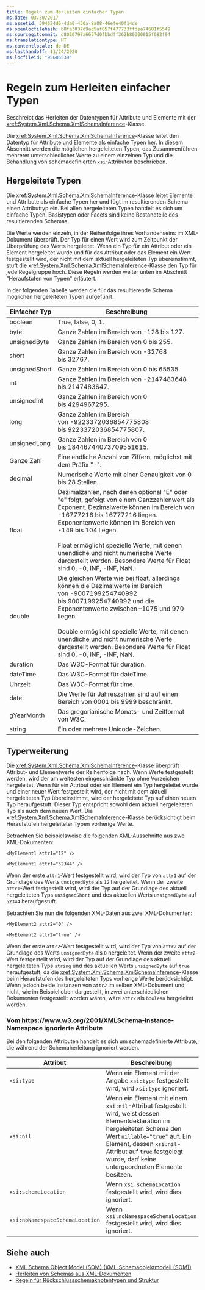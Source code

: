 ```yaml
---
title: Regeln zum Herleiten einfacher Typen
ms.date: 03/30/2017
ms.assetid: 394624d6-4da0-430a-8a88-46efe40f14de
ms.openlocfilehash: b8fa3037d9ad5af057f477733ffdea74681f5549
ms.sourcegitcommit: d8020797a6657d0fbbdff362b80300815f682f94
ms.translationtype: HT
ms.contentlocale: de-DE
ms.lasthandoff: 11/24/2020
ms.locfileid: "95686539"
---
```

# <a name="rules-for-inferring-simple-types"></a>Regeln zum Herleiten einfacher Typen

Beschreibt das Herleiten der Datentypen für Attribute und Elemente mit der <xref:System.Xml.Schema.XmlSchemaInference>-Klasse.  
  
 Die <xref:System.Xml.Schema.XmlSchemaInference>-Klasse leitet den Datentyp für Attribute und Elemente als einfache Typen her. In diesem Abschnitt werden die möglichen hergeleiteten Typen, das Zusammenführen mehrerer unterschiedlicher Werte zu einem einzelnen Typ und die Behandlung von schemadefinierten `xsi`-Attributen beschrieben.  
  
## <a name="inferred-types"></a>Hergeleitete Typen  

 Die <xref:System.Xml.Schema.XmlSchemaInference>-Klasse leitet Elemente und Attribute als einfache Typen her und fügt im resultierenden Schema einen Attributtyp ein. Bei allen hergeleiteten Typen handelt es sich um einfache Typen. Basistypen oder Facets sind keine Bestandteile des resultierenden Schemas.  
  
 Die Werte werden einzeln, in der Reihenfolge ihres Vorhandenseins im XML-Dokument überprüft. Der Typ für einen Wert wird zum Zeitpunkt der Überprüfung des Werts hergeleitet. Wenn ein Typ für ein Attribut oder ein Element hergeleitet wurde und für das Attribut oder das Element ein Wert festgestellt wird, der nicht mit dem aktuell hergeleiteten Typ übereinstimmt, stuft die <xref:System.Xml.Schema.XmlSchemaInference>-Klasse den Typ für jede Regelgruppe hoch. Diese Regeln werden weiter unten im Abschnitt "Heraufstufen von Typen" erläutert.  
  
 In der folgenden Tabelle werden die für das resultierende Schema möglichen hergeleiteten Typen aufgeführt.  
  
|Einfacher Typ|Beschreibung|  
|-----------------|-----------------|  
|boolean|True, false, 0, 1.|  
|byte|Ganze Zahlen im Bereich von -128 bis 127.|  
|unsignedByte|Ganze Zahlen im Bereich von 0 bis 255.|  
|short|Ganze Zahlen im Bereich von -32768 bis 32767.|  
|unsignedShort|Ganze Zahlen im Bereich von 0 bis 65535.|  
|int|Ganze Zahlen im Bereich von -2147483648 bis 2147483647.|  
|unsignedInt|Ganze Zahlen im Bereich von 0 bis 4294967295.|  
|long|Ganze Zahlen im Bereich von -9223372036854775808 bis 9223372036854775807.|  
|unsignedLong|Ganze Zahlen im Bereich von 0 bis 18446744073709551615.|  
|Ganze Zahl|Eine endliche Anzahl von Ziffern, möglichst mit dem Präfix "-".|  
|decimal|Numerische Werte mit einer Genauigkeit von 0 bis 28 Stellen.|  
|float|Dezimalzahlen, nach denen optional "E" oder "e" folgt, gefolgt von einem Ganzzahlenwert als Exponent. Dezimalwerte können im Bereich von -16777216 bis 16777216 liegen. Exponentenwerte können im Bereich von -149 bis 104 liegen.<br /><br /> Float ermöglicht spezielle Werte, mit denen unendliche und nicht numerische Werte dargestellt werden. Besondere Werte für Float sind 0, -0, INF, -INF, NaN.|  
|double|Die gleichen Werte wie bei float, allerdings können die Dezimalwerte im Bereich von -9007199254740992 bis 9007199254740992 und die Exponentenwerte zwischen –1075 und 970 liegen.<br /><br /> Double ermöglicht spezielle Werte, mit denen unendliche und nicht numerische Werte dargestellt werden. Besondere Werte für Float sind 0, -0, INF, -INF, NaN.|  
|duration|Das W3C-Format für duration.|  
|dateTime|Das W3C-Format für dateTime.|  
|Uhrzeit|Das W3C-Format für time.|  
|date|Die Werte für Jahreszahlen sind auf einen Bereich von 0001 bis 9999 beschränkt.|  
|gYearMonth|Das gregorianische Monats- und Zeitformat von W3C.|  
|string|Ein oder mehrere Unicode-Zeichen.|  
  
## <a name="type-promotion"></a>Typerweiterung  

 Die <xref:System.Xml.Schema.XmlSchemaInference>-Klasse überprüft Attribut- und Elementwerte der Reihenfolge nach. Wenn Werte festgestellt werden, wird der am weitesten eingeschränkte Typ ohne Vorzeichen hergeleitet. Wenn für ein Attribut oder ein Element ein Typ hergeleitet wurde und einer neuer Wert festgestellt wird, der nicht mit dem aktuell hergeleiteten Typ übereinstimmt, wird der hergeleitete Typ auf einen neuen Typ heraufgestuft. Dieser Typ entspricht sowohl dem aktuell hergeleiteten Typ als auch dem neuen Wert. Die <xref:System.Xml.Schema.XmlSchemaInference>-Klasse berücksichtigt beim Heraufstufen hergeleiteter Typen vorherige Werte.  
  
 Betrachten Sie beispielsweise die folgenden XML-Ausschnitte aus zwei XML-Dokumenten:  
  
 `<MyElement1 attr1="12" />`  
  
 `<MyElement1 attr1="52344" />`  
  
 Wenn der erste `attr1`-Wert festgestellt wird, wird der Typ von `attr1` auf der Grundlage des Werts `unsignedByte` als `12` hergeleitet. Wenn der zweite `attr1`-Wert festgestellt wird, wird der Typ auf der Grundlage des aktuell hergeleiteten Typs `unsignedShort` und des aktuellen Werts `unsignedByte` auf `52344` heraufgestuft.  
  
 Betrachten Sie nun die folgenden XML-Daten aus zwei XML-Dokumenten:  
  
 `<MyElement2 attr2="0" />`  
  
 `<MyElement2 attr2="true" />`  
  
 Wenn der erste `attr2`-Wert festgestellt wird, wird der Typ von `attr2` auf der Grundlage des Werts `unsignedByte` als `0` hergeleitet. Wenn der zweite `attr2`-Wert festgestellt wird, wird der Typ auf der Grundlage des aktuell hergeleiteten Typs `string` und des aktuellen Werts `unsignedByte` auf `true` heraufgestuft, da die <xref:System.Xml.Schema.XmlSchemaInference>-Klasse beim Heraufstufen des hergeleiteten Typs vorherige Werte berücksichtigt. Wenn jedoch beide Instanzen von `attr2` im selben XML-Dokument und nicht, wie im Beispiel oben dargestellt, in zwei unterschiedlichen Dokumenten festgestellt worden wären, wäre `attr2` als `boolean` hergeleitet worden.  
  
### <a name="ignored-attributes-from-the-httpswwww3org2001xmlschema-instance-namespace"></a>Vom <https://www.w3.org/2001/XMLSchema-instance>-Namespace ignorierte Attribute

Bei den folgenden Attributen handelt es sich um schemadefinierte Attribute, die während der Schemaherleitung ignoriert werden.  
  
|Attribut|Beschreibung|  
|---------------|-----------------|  
|`xsi:type`|Wenn ein Element mit der Angabe `xsi:type` festgestellt wird, wird `xsi:type` ignoriert.|  
|`xsi:nil`|Wenn ein Element mit einem `xsi:nil`-Attribut festgestellt wird, weist dessen Elementdeklaration im hergeleiteten Schema den Wert `nillable="true"` auf. Ein Element, dessen `xsi:nil`-Attribut auf `true` festgelegt wurde, darf keine untergeordneten Elemente besitzen.|  
|`xsi:schemaLocation`|Wenn `xsi:schemaLocation` festgestellt wird, wird dies ignoriert.|  
|`xsi:noNamespaceSchemaLocation`|Wenn `xsi:noNamespaceSchemaLocation` festgestellt wird, wird dies ignoriert.|  
  
## <a name="see-also"></a>Siehe auch

- [XML Schema Object Model (SOM) (XML-Schemaobjektmodell (SOM))](xml-schema-object-model-som.md)
- [Herleiten von Schemas aus XML-Dokumenten](inferring-schemas-from-xml-documents.md)
- [Regeln für Rückschlussschemaknotentypen und Struktur](rules-for-inferring-schema-node-types-and-structure.md)
